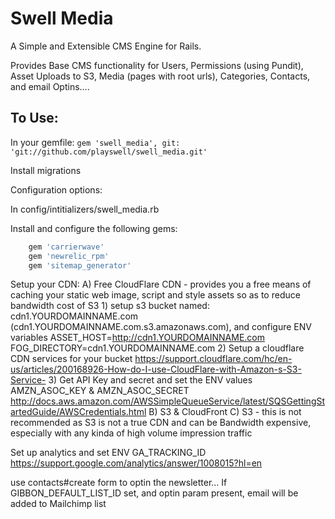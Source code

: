 # Swell Media

A Simple and Extensible CMS Engine for Rails.

Provides Base CMS functionality for Users, Permissions (using Pundit), Asset Uploads to S3, Media (pages with root urls), Categories, Contacts, and email Optins....

## To Use:

In your gemfile: `gem 'swell_media', git: 'git://github.com/playswell/swell_media.git'`

Install migrations

Configuration options:

In config/intitializers/swell_media.rb


Install and configure the following gems:
```ruby
	gem 'carrierwave'
	gem 'newrelic_rpm'
	gem 'sitemap_generator'
```

Setup your CDN:
A) Free CloudFlare CDN - provides you a free means of caching your static web image, script and style assets so as to reduce bandwidth cost of S3
	1) setup s3 bucket named: cdn1.YOURDOMAINNAME.com (cdn1.YOURDOMAINNAME.com.s3.amazonaws.com), and configure ENV variables
		ASSET_HOST=http://cdn1.YOURDOMAINNAME.com
		FOG_DIRECTORY=cdn1.YOURDOMAINNAME.com
	2) Setup a cloudflare CDN services for your bucket
		https://support.cloudflare.com/hc/en-us/articles/200168926-How-do-I-use-CloudFlare-with-Amazon-s-S3-Service-
	3) Get API Key and secret and set the ENV values AMZN_ASOC_KEY & AMZN_ASOC_SECRET
		http://docs.aws.amazon.com/AWSSimpleQueueService/latest/SQSGettingStartedGuide/AWSCredentials.html
B) S3 & CloudFront
C) S3 - this is not recommended as S3 is not a true CDN and can be Bandwidth expensive, especially with any kinda of high volume impression traffic

Set up analytics and set ENV GA_TRACKING_ID
	https://support.google.com/analytics/answer/1008015?hl=en





use contacts#create form to optin the newsletter... If GIBBON_DEFAULT_LIST_ID set, and optin param present, email will be added to Mailchimp list
